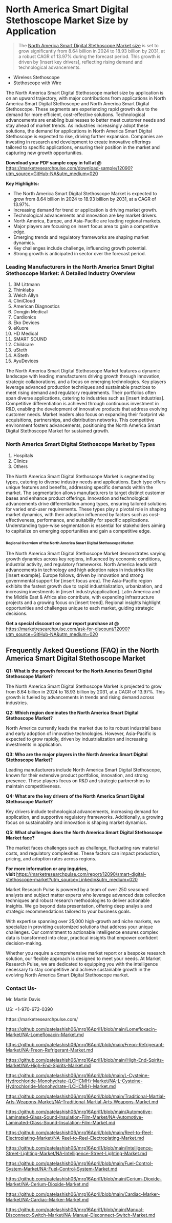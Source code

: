 <h1>North America Smart Digital Stethoscope Market&nbsp;Size by Application</h1><blockquote><p>The <a href="https://marketresearchpulse.com/download-sample/12090?utm_source=GitHub-NA&amp;utm_medium=020">North America Smart Digital Stethoscope Market size</a> is set to grow significantly from 8.64 billion in 2024 to 18.93 billion by 2031, at a robust CAGR of 13.97% during the forecast period. This growth is driven by [insert key drivers], reflecting rising demand and technological advancements.</p></blockquote><ul><li>Wireless Stethoscope<li> Stethoscope with Wire</li></ul><p>The North America Smart Digital Stethoscope market size by application is on an upward trajectory, with major contributions from applications in North America Smart Digital Stethoscope and North America Smart Digital Stethoscope. These segments are experiencing rapid growth due to the demand for more efficient, cost-effective solutions. Technological advancements are enabling businesses to better meet customer needs and stay ahead of market trends. As industries increasingly adopt these solutions, the demand for applications in North America Smart Digital Stethoscope is expected to rise, driving further expansion. Companies are investing in research and development to create innovative offerings tailored to specific applications, ensuring their position in the market and capturing new growth opportunities.</p><p><strong>Download your PDF sample copy in full at @ </strong><a href="https://marketresearchpulse.com/download-sample/12090?utm_source=GitHub-NA&amp;utm_medium=020">https://marketresearchpulse.com/download-sample/12090?utm_source=GitHub-NA&amp;utm_medium=020</a></p><p><strong>Key Highlights: </strong></p><ul><li>The North America Smart Digital Stethoscope Market is expected to grow from 8.64 billion in 2024 to 18.93 billion by 2031, at a CAGR of 13.97%.</li><li>Increasing demand for trend or application is driving market growth.</li><li>Technological advancements and innovation are key market drivers.</li><li>North America, Europe, and Asia-Pacific are leading regional markets.</li><li>Major players are focusing on insert focus area to gain a competitive edge.</li><li>Emerging trends and regulatory frameworks are shaping market dynamics.</li><li>Key challenges include challenge, influencing growth potential.</li><li>Strong growth is anticipated in sector over the forecast period.</li></ul><h3>Leading Manufacturers in the North America Smart Digital Stethoscope Market: A Detailed Industry Overview</h3><ol><li>3M Littmann</li><li>Thinklabs</li><li>Welch Allyn</li><li>CliniCloud</li><li>American Diagnostics</li><li>Dongjin Medical</li><li>Cardionics</li><li>Eko Devices</li><li>eKuore</li><li>HD Medical</li><li>SMART SOUND</li><li>Childcare</li><li>uSteth</li><li>AiSteth</li><li>AyuDevices</li></ol><div class="flex max-w-full flex-col flex-grow"><div class="min-h-8 text-message flex w-full flex-col items-end gap-2 whitespace-normal break-words [.text-message+&amp;]:mt-5" dir="auto" data-message-author-role="assistant" data-message-id="fd8432e4-4910-450d-b182-61b7bfb0a01f" data-message-model-slug="gpt-4o"><div class="flex w-full flex-col gap-1 empty:hidden first:pt-[3px]"><div class="markdown prose w-full break-words dark:prose-invert light"><p>The North America Smart Digital Stethoscope Market features a dynamic landscape with leading manufacturers driving growth through innovation, strategic collaborations, and a focus on emerging technologies. Key players leverage advanced production techniques and sustainable practices to meet rising demand and regulatory requirements. Their portfolios often span diverse applications, catering to industries such as [insert industries]. Competitive differentiation is achieved through continuous investment in R&amp;D, enabling the development of innovative products that address evolving customer needs. Market leaders also focus on expanding their footprint via acquisitions, partnerships, and distribution networks. This competitive environment fosters advancements, positioning the North America Smart Digital Stethoscope Market for sustained growth.</p></div></div></div></div><h3>North America Smart Digital Stethoscope Market by Types</h3><ol><li>Hospitals<li> Clinics<li> Others</li></ol><div class="flex max-w-full flex-col flex-grow"><div class="min-h-8 text-message flex w-full flex-col items-end gap-2 whitespace-normal break-words [.text-message+&amp;]:mt-5" dir="auto" data-message-author-role="assistant" data-message-id="084470be-0bb7-4664-bddf-5156b4f41249" data-message-model-slug="gpt-4o-mini"><div class="flex w-full flex-col gap-1 empty:hidden first:pt-[3px]"><div class="markdown prose w-full break-words dark:prose-invert light"><p>The North America Smart Digital Stethoscope Market is segmented by types, catering to diverse industry needs and applications. Each type offers unique features and benefits, addressing specific demands within the market. The segmentation allows manufacturers to target distinct customer bases and enhance product offerings. Innovation and technological advancements drive differentiation among types, ensuring tailored solutions for varied end-user requirements. These types play a pivotal role in shaping market dynamics, with their adoption influenced by factors such as cost-effectiveness, performance, and suitability for specific applications. Understanding type-wise segmentation is essential for stakeholders aiming to capitalize on emerging opportunities and gain a competitive edge.</p></div></div></div></div><h3><span style="font-size: 11px;">Regional Overview of the North America Smart Digital Stethoscope Market</span></h3><div class="flex max-w-full flex-col flex-grow"><div class="min-h-8 text-message flex w-full flex-col items-end gap-2 whitespace-normal break-words [.text-message+&amp;]:mt-5" dir="auto" data-message-author-role="assistant" data-message-id="e9038762-ce64-4e30-91c9-9bd413514231" data-message-model-slug="gpt-4o-mini"><div class="flex w-full flex-col gap-1 empty:hidden first:pt-[3px]"><div class="markdown prose w-full break-words dark:prose-invert light"><p>The North America Smart Digital Stethoscope Market demonstrates varying growth dynamics across key regions, influenced by economic conditions, industrial activity, and regulatory frameworks. North America leads with advancements in technology and high adoption rates in industries like [insert example]. Europe follows, driven by innovation and strong governmental support for [insert focus area]. The Asia-Pacific region exhibits the fastest growth due to rapid industrialization, urbanization, and increasing investments in [insert industry/application]. Latin America and the Middle East &amp; Africa also contribute, with expanding infrastructure projects and a growing focus on [insert trend]. Regional insights highlight opportunities and challenges unique to each market, guiding strategic decisions.</p></div></div></div></div><p><strong>Get a special discount on your report purchase at @ </strong><a href="https://marketresearchpulse.com/ask-for-discount/12090?utm_source=GitHub-NA&amp;utm_medium=020">https://marketresearchpulse.com/ask-for-discount/12090?utm_source=GitHub-NA&amp;utm_medium=020</a></p><h2>Frequently Asked Questions (FAQ) in the North America Smart Digital Stethoscope Market</h2><p><strong>Q1: What is the growth forecast for the North America Smart Digital Stethoscope Market?</strong></p><p>The North America Smart Digital Stethoscope Market is projected to grow from 8.64 billion in 2024 to 18.93 billion by 2031, at a CAGR of 13.97%. This growth is fueled by advancements in trends and rising demand across industries.</p><p><strong>Q2: Which region dominates the North America Smart Digital Stethoscope Market?</strong></p><p>North America currently leads the market due to its robust industrial base and early adoption of innovative technologies. However, Asia-Pacific is expected to grow rapidly, driven by industrialization and increasing investments in application.</p><p><strong>Q3: Who are the major players in the North America Smart Digital Stethoscope Market?</strong></p><p>Leading manufacturers include North America Smart Digital Stethoscope, known for their extensive product portfolios, innovation, and strong presence. These players focus on R&amp;D and strategic partnerships to maintain competitiveness.</p><p><strong>Q4: What are the key drivers of the North America Smart Digital Stethoscope Market?</strong></p><p>Key drivers include technological advancements, increasing demand for application, and supportive regulatory frameworks. Additionally, a growing focus on sustainability and innovation is shaping market dynamics.</p><p><strong>Q5: What challenges does the North America Smart Digital Stethoscope Market face?</strong></p><p>The market faces challenges such as challenge, fluctuating raw material costs, and regulatory complexities. These factors can impact production, pricing, and adoption rates across regions.</p><p><strong>For more information or any inquiries, visit&nbsp;</strong><a href="https://marketresearchpulse.com/report/12090/smart-digital-stethoscope-market?utm_source=Linkedin&utm_medium=020">https://marketresearchpulse.com/report/12090/smart-digital-stethoscope-market?utm_source=Linkedin&utm_medium=020</a></p><p>Market Research Pulse is powered by a team of over 250 seasoned analysts and subject matter experts who leverage advanced data collection techniques and robust research methodologies to deliver actionable insights. We go beyond data presentation, offering deep analysis and strategic recommendations tailored to your business goals.</p><p>With expertise spanning over 25,000 high-growth and niche markets, we specialize in providing customized solutions that address your unique challenges. Our commitment to actionable intelligence ensures complex data is transformed into clear, practical insights that empower confident decision-making.</p><p>Whether you require a comprehensive market report or a bespoke research solution, our flexible approach is designed to meet your needs. At Market Research Pulse, we are dedicated to equipping you with the intelligence necessary to stay competitive and achieve sustainable growth in the evolving North America Smart Digital Stethoscope market.</p><h3><strong>Contact Us-</strong></h3><p>Mr. Martin Davis</p><p>US: +1-970-672-0390</p><p>https://marketresearchpulse.com/</p><p><a href="https://github.com/patelashish06/mrp16April1/blob/main/Lomefloxacin-Market/NA-Lomefloxacin-Market.md">https://github.com/patelashish06/mrp16April1/blob/main/Lomefloxacin-Market/NA-Lomefloxacin-Market.md</a></p><p><a href="https://github.com/patelashish06/mrp16April/blob/main/Freon-Refrigerant-Market/NA-Freon-Refrigerant-Market.md">https://github.com/patelashish06/mrp16April/blob/main/Freon-Refrigerant-Market/NA-Freon-Refrigerant-Market.md</a></p><p><a href="https://github.com/patelashish06/mrp16April1/blob/main/High-End-Spirits-Market/NA-High-End-Spirits-Market.md">https://github.com/patelashish06/mrp16April1/blob/main/High-End-Spirits-Market/NA-High-End-Spirits-Market.md</a></p><p><a href="https://github.com/patelashish06/mrp16April/blob/main/L-Cysteine-Hydrochloride-Monohydrate-(LCHCMH)-Market/NA-L-Cysteine-Hydrochloride-Monohydrate-(LCHCMH)-Market.md">https://github.com/patelashish06/mrp16April/blob/main/L-Cysteine-Hydrochloride-Monohydrate-(LCHCMH)-Market/NA-L-Cysteine-Hydrochloride-Monohydrate-(LCHCMH)-Market.md</a></p><p><a href="https://github.com/patelashish06/mrp16April/blob/main/Traditional-Martial-Arts-Weapons-Market/NA-Traditional-Martial-Arts-Weapons-Market.md">https://github.com/patelashish06/mrp16April/blob/main/Traditional-Martial-Arts-Weapons-Market/NA-Traditional-Martial-Arts-Weapons-Market.md</a></p><p><a href="https://github.com/patelashish06/mrp16April1/blob/main/Automotive-Laminated-Glass-Sound-Insulation-Film-Market/NA-Automotive-Laminated-Glass-Sound-Insulation-Film-Market.md">https://github.com/patelashish06/mrp16April1/blob/main/Automotive-Laminated-Glass-Sound-Insulation-Film-Market/NA-Automotive-Laminated-Glass-Sound-Insulation-Film-Market.md</a></p><p><a href="https://github.com/patelashish06/mrp16April/blob/main/Reel-to-Reel-Electroplating-Market/NA-Reel-to-Reel-Electroplating-Market.md">https://github.com/patelashish06/mrp16April/blob/main/Reel-to-Reel-Electroplating-Market/NA-Reel-to-Reel-Electroplating-Market.md</a></p><p><a href="https://github.com/patelashish06/mrp16April1/blob/main/Intelligence-Street-Lighting-Market/NA-Intelligence-Street-Lighting-Market.md">https://github.com/patelashish06/mrp16April1/blob/main/Intelligence-Street-Lighting-Market/NA-Intelligence-Street-Lighting-Market.md</a></p><p><a href="https://github.com/patelashish06/mrp16April/blob/main/Fuel-Control-System-Market/NA-Fuel-Control-System-Market.md">https://github.com/patelashish06/mrp16April/blob/main/Fuel-Control-System-Market/NA-Fuel-Control-System-Market.md</a></p><p><a href="https://github.com/patelashish06/mrp16April1/blob/main/Cerium-Dioxide-Market/NA-Cerium-Dioxide-Market.md">https://github.com/patelashish06/mrp16April1/blob/main/Cerium-Dioxide-Market/NA-Cerium-Dioxide-Market.md</a></p><p><a href="https://github.com/patelashish06/mrp16April/blob/main/Cardiac-Marker-Market/NA-Cardiac-Marker-Market.md">https://github.com/patelashish06/mrp16April/blob/main/Cardiac-Marker-Market/NA-Cardiac-Marker-Market.md</a></p><p><a href="https://github.com/patelashish06/mrp16April1/blob/main/Manual-Disconnect-Switch-Market/NA-Manual-Disconnect-Switch-Market.md">https://github.com/patelashish06/mrp16April1/blob/main/Manual-Disconnect-Switch-Market/NA-Manual-Disconnect-Switch-Market.md</a></p>
